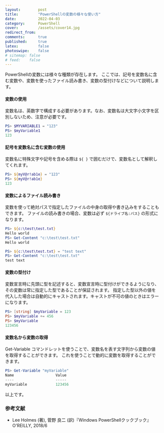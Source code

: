 ```yaml
---
layout:        post
title:         "PowerShellの変数の様々な使い方"
date:          2022-04-03
category:      PowerShell
cover:         /assets/cover14.jpg
redirect_from:
comments:      true
published:     true
latex:         false
photoswipe:    false
# sitemap: false
# feed:    false
---
```


PowerShellの変数には様々な種類が存在します。
ここでは、記号を変数名に含む変数や、変数を使ったファイル読み書き、変数の型付けなどについて説明します。

#### 変数の使用
変数名は、英数字で構成する必要があります。なお、変数名は大文字小文字を区別しないため、注意が必要です。
```ps1
PS> $MYVARIABLE1 = "123"
PS> $myVariable1
123
```

#### 記号を変数名に含む変数の使用
変数名に特殊文字や記号を含める際は `${ }` で囲むだけで、変数名として解釈してくれます。
```ps1
PS> ${myV@r!ab1e} = "123"
PS> ${myV@r!ab1e}
123
```

#### 変数によるファイル読み書き
変数を使って絶対パスで指定したファイルの中身の取得や書き込みをすることもできます。
ファイルの読み書きの場合、変数は必ず `${ドライブ名:パス}` の形式になります。
```ps1
PS> ${c:\test\test.txt}
Hello world
PS> Get-Content "c:\test\test.txt"
Hello world

PS> ${c:\test\test.txt} = "test text"
PS> Get-Content "c:\test\test.txt"
test text
```

#### 変数の型付け
変数宣言時に先頭に型を記述すると、変数宣言時に型付けができるようになり、その変数は常に指定した型であることが保証されます。
指定した型以外の値を代入した場合は自動的にキャストされます。キャストが不可の値のときはエラーになります。
```ps1
PS> [string] $myVariable = 123
PS> $myVariable += 456
PS> $myVariable
123456
```

#### 変数名から変数の取得
Get-Variable コマンドレットを使うことで、変数名を表す文字列から変数の値を取得することができます。
これを使うことで動的に変数を取得することができます。
```ps1
PS> Get-Variable "myVariable"
Name                   Value
----                   -----
myVariable             123456
```

以上です。

### 参考文献
- Lee Holmes (著), 菅野 良二 (訳)『Windows PowerShellクックブック』O'REILLY, 2018/6
